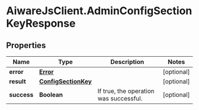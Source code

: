 # AiwareJsClient.AdminConfigSectionKeyResponse

## Properties

Name | Type | Description | Notes
------------ | ------------- | ------------- | -------------
**error** | [**Error**](Error.md) |  | [optional] 
**result** | [**ConfigSectionKey**](ConfigSectionKey.md) |  | [optional] 
**success** | **Boolean** | If true, the operation was successful. | [optional] 



